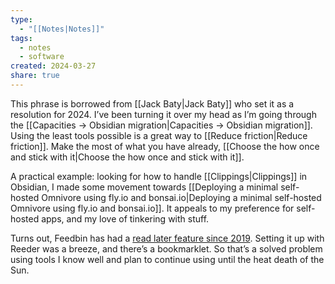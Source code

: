```yaml
---
type:
  - "[[Notes|Notes]]"
tags:
  - notes
  - software
created: 2024-03-27
share: true
---
```


This phrase is borrowed from [[Jack Baty|Jack Baty]] who set it as a resolution for 2024. I’ve been turning it over my head as I’m going through the [[Capacities → Obsidian migration|Capacities → Obsidian migration]]. Using the least tools possible is a great way to [[Reduce friction|Reduce friction]]. Make the most of what you have already, [[Choose the how once and stick with it|Choose the how once and stick with it]].

A practical example: looking for how to handle [[Clippings|Clippings]] in Obsidian, I made some movement towards [[Deploying a minimal self-hosted Omnivore using fly.io and bonsai.io|Deploying a minimal self-hosted Omnivore using fly.io and bonsai.io]]. It appeals to my preference for self-hosted apps, and my love of tinkering with stuff.

Turns out, Feedbin has had a [read later feature since 2019](https://feedbin.com/blog/2019/08/20/save-webpages-to-read-later/). Setting it up with Reeder was a breeze, and there’s a bookmarklet. So that’s a solved problem using tools I know well and plan to continue using until the heat death of the Sun.